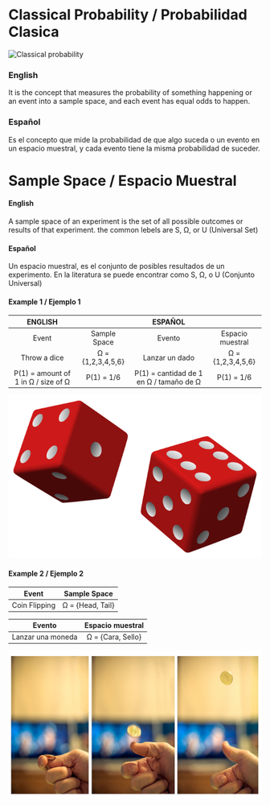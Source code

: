 # Classical Probability / Probabilidad Clasica
![Classical probability](https://www.onlinemath4all.com/images/classicalprobability2.png)

### English
It is the concept that measures the probability of something happening or an event into a sample space, and each event has equal odds to happen.

### Español
Es el concepto que mide la probabilidad de que algo suceda o un evento en un espacio muestral, y cada evento tiene la misma probabilidad de suceder.


# Sample Space / Espacio Muestral

#### English
A sample space of an experiment is the set of all possible outcomes or results of that experiment.
the common lebels are S, Ω, or U (Universal Set)

#### Español
Un espacio muestral, es el conjunto de posibles resultados de un experimento.
En la literatura se puede encontrar como S, Ω, o U (Conjunto Universal)

#### Example 1 / Ejemplo 1

|   ENGLISH    |                   |    ESPAÑOL   |                   |
|:------------:|:-----------------:|:------------:|:-----------------:|
|     Event    |    Sample Space   |    Evento    |  Espacio muestral |
|Throw a dice  | Ω = {1,2,3,4,5,6} |Lanzar un dado| Ω = {1,2,3,4,5,6} |
|P(1) = amount of 1 in Ω / size of Ω   | P(1) = 1/6  | P(1) = cantidad de 1 en Ω / tamaño de Ω| P(1) = 1/6 |

![Dice](src/dice.png)


#### Example 2 / Ejemplo 2

|     Event    |    Sample Space   |
|:------------:|:-----------------:|
|Coin Flipping | Ω = {Head, Tail} | 

|    Evento    |  Espacio muestral |
|:------------:|:-----------------:|
|Lanzar una moneda| Ω = {Cara, Sello} |

![coin](src/coin.jpg)